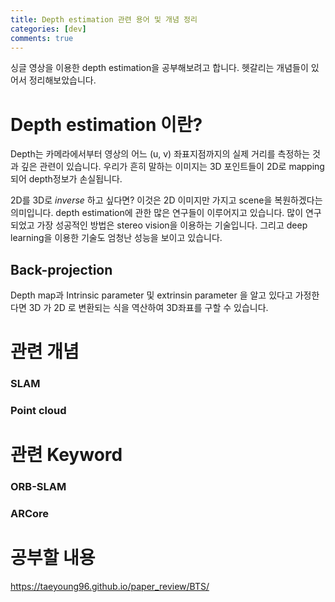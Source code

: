```yaml
---
title: Depth estimation 관련 용어 및 개념 정리
categories: [dev]
comments: true
---
```


싱글 영상을 이용한 depth estimation을 공부해보려고 합니다. 헷갈리는 개념들이 있어서 정리해보았습니다.
   

   
# Depth estimation 이란?
Depth는 카메라에서부터 영상의 어느 (u, v) 좌표지점까지의 실제 거리를 측정하는 것과 깊은 관련이 있습니다. 우리가 흔히 말하는 이미지는 3D 포인트들이 2D로 mapping되어 depth정보가 손실됩니다. 

2D를 3D로 _inverse_ 하고 싶다면? 이것은 2D 이미지만 가지고 scene을 복원하겠다는 의미입니다. depth estimation에 관한 많은 연구들이 이루어지고 있습니다. 많이 연구되었고 가장 성공적인 방법은 stereo vision을 이용하는 기술입니다. 그리고 deep learning을 이용한 기술도 엄청난 성능을 보이고 있습니다.
   
## Back-projection
Depth map과 Intrinsic parameter 및 extrinsin parameter 을 알고 있다고 가정한다면 3D 가 2D 로 변환되는 식을 역산하여 3D좌표를 구할 수 있습니다.

# 관련 개념
### SLAM

### Point cloud

# 관련 Keyword
### ORB-SLAM
### ARCore

# 공부할 내용
https://taeyoung96.github.io/paper_review/BTS/